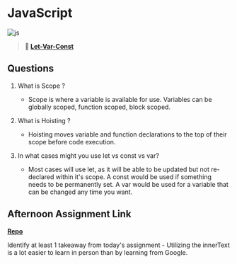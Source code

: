 # JavaScript

![js](https://bcw.blob.core.windows.net/public/img/courses/js.gif)

> **📖 [Let-Var-Const](https://codeworksacademy.com/fs-student-guide/resources/wk2/01-Let-Var-Const)**

## Questions

1. What is Scope ?
    - Scope is where a variable is available for use. Variables can be globally scoped, function scoped, block scoped. 

2. What is Hoisting ?
    - Hoisting moves variable and function declarations to the top of their scope before code execution. 

3. In what cases might you use let vs const vs var?
    - Most cases will use let, as it will be able to be updated but not re-declared within it's scope. A const would be used if something needs to be permanently set. A var would be used for a variable that can be changed any time you want. 

## Afternoon Assignment Link

**[Repo](https://github.com/dustinbates/scoreboard)**

Identify at least 1 takeaway from today's assignment
    - Utilizing the innerText is a lot easier to learn in person than by learning from Google.